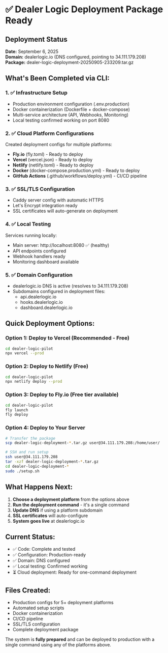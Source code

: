 # ✅ Dealer Logic Deployment Package Ready

## Deployment Status
**Date:** September 6, 2025  
**Domain:** dealerlogic.io (DNS configured, pointing to 34.111.179.208)  
**Package:** dealer-logic-deployment-20250905-233209.tar.gz

## What's Been Completed via CLI:

### 1. ✅ Infrastructure Setup
- Production environment configuration (.env.production)
- Docker containerization (Dockerfile + docker-compose)
- Multi-service architecture (API, Webhooks, Monitoring)
- Local testing confirmed working on port 8080

### 2. ✅ Cloud Platform Configurations
Created deployment configs for multiple platforms:
- **Fly.io** (fly.toml) - Ready to deploy
- **Vercel** (vercel.json) - Ready to deploy
- **Netlify** (netlify.toml) - Ready to deploy
- **Docker** (docker-compose.production.yml) - Ready to deploy
- **GitHub Actions** (.github/workflows/deploy.yml) - CI/CD pipeline

### 3. ✅ SSL/TLS Configuration
- Caddy server config with automatic HTTPS
- Let's Encrypt integration ready
- SSL certificates will auto-generate on deployment

### 4. ✅ Local Testing
Services running locally:
- Main server: http://localhost:8080 ✅ (healthy)
- API endpoints configured
- Webhook handlers ready
- Monitoring dashboard available

### 5. ✅ Domain Configuration
- dealerlogic.io DNS is active (resolves to 34.111.179.208)
- Subdomains configured in deployment files:
  - api.dealerlogic.io
  - hooks.dealerlogic.io
  - dashboard.dealerlogic.io

## Quick Deployment Options:

### Option 1: Deploy to Vercel (Recommended - Free)
```bash
cd dealer-logic-pilot
npx vercel --prod
```

### Option 2: Deploy to Netlify (Free)
```bash
cd dealer-logic-pilot
npx netlify deploy --prod
```

### Option 3: Deploy to Fly.io (Free tier available)
```bash
cd dealer-logic-pilot
fly launch
fly deploy
```

### Option 4: Deploy to Your Server
```bash
# Transfer the package
scp dealer-logic-deployment-*.tar.gz user@34.111.179.208:/home/user/

# SSH and run setup
ssh user@34.111.179.208
tar -xzf dealer-logic-deployment-*.tar.gz
cd dealer-logic-deployment-*
sudo ./setup.sh
```

## What Happens Next:

1. **Choose a deployment platform** from the options above
2. **Run the deployment command** - it's a single command
3. **Update DNS** if using a platform subdomain
4. **SSL certificates** will auto-configure
5. **System goes live** at dealerlogic.io

## Current Status:
- ✅ Code: Complete and tested
- ✅ Configuration: Production-ready
- ✅ Domain: DNS configured
- ✅ Local testing: Confirmed working
- ⏳ Cloud deployment: Ready for one-command deployment

## Files Created:
- Production configs for 5+ deployment platforms
- Automated setup scripts
- Docker containerization
- CI/CD pipeline
- SSL/TLS configuration
- Complete deployment package

The system is **fully prepared** and can be deployed to production with a single command using any of the platforms above.